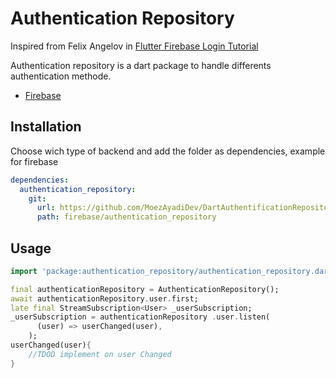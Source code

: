 # Authentication Repository

Inspired from Felix Angelov in [Flutter Firebase Login Tutorial](https://bloclibrary.dev/#/flutterfirebaselogintutorial)

Authentication repository is a dart package to handle differents authentication methode.

  - [Firebase](https://github.com/MoezAyadiDev/DartAuthentificationRepository/firebase)

## Installation

Choose wich type of backend and add the folder as dependencies, example for firebase

```yaml
dependencies:
  authentication_repository:
    git:
      url: https://github.com/MoezAyadiDev/DartAuthentificationRepository.git
      path: firebase/authentication_repository
```

## Usage

```dart
import 'package:authentication_repository/authentication_repository.dart';

final authenticationRepository = AuthenticationRepository();
await authenticationRepository.user.first;
late final StreamSubscription<User> _userSubscription;
_userSubscription = authenticationRepository .user.listen(
      (user) => userChanged(user),
    );
userChanged(user){
    //TDOD implement on user Changed
}
```
